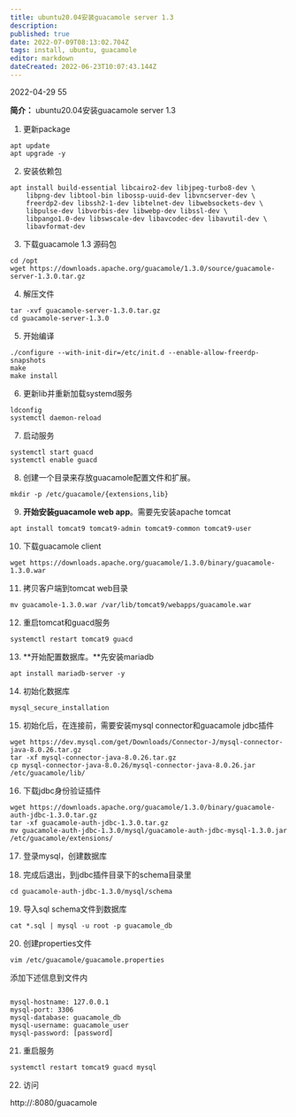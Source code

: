 ```yaml
---
title: ubuntu20.04安装guacamole server 1.3
description: 
published: true
date: 2022-07-09T08:13:02.704Z
tags: install, ubuntu, guacamole
editor: markdown
dateCreated: 2022-06-23T10:07:43.144Z
---
```


2022-04-29 55

**简介：** ubuntu20.04安装guacamole server 1.3

1.  更新package

```
apt update 
apt upgrade -y
```

2.  安装依赖包

```
apt install build-essential libcairo2-dev libjpeg-turbo8-dev \
    libpng-dev libtool-bin libossp-uuid-dev libvncserver-dev \
    freerdp2-dev libssh2-1-dev libtelnet-dev libwebsockets-dev \
    libpulse-dev libvorbis-dev libwebp-dev libssl-dev \
    libpango1.0-dev libswscale-dev libavcodec-dev libavutil-dev \
    libavformat-dev
```

3.  下载guacamole 1.3 源码包

```
cd /opt
wget https://downloads.apache.org/guacamole/1.3.0/source/guacamole-server-1.3.0.tar.gz
```

4.  解压文件

```
tar -xvf guacamole-server-1.3.0.tar.gz
cd guacamole-server-1.3.0
```

5.  开始编译

```
./configure --with-init-dir=/etc/init.d --enable-allow-freerdp-snapshots
make
make install
```

6.  更新lib并重新加载systemd服务

```
ldconfig
systemctl daemon-reload
```

7.  启动服务

```
systemctl start guacd
systemctl enable guacd
```

8.  创建一个目录来存放guacamole配置文件和扩展。

```
mkdir -p /etc/guacamole/{extensions,lib}
```

9.  **开始安装guacamole web app**。需要先安装apache tomcat

```
apt install tomcat9 tomcat9-admin tomcat9-common tomcat9-user
```

10.  下载guacamole client

```
wget https://downloads.apache.org/guacamole/1.3.0/binary/guacamole-1.3.0.war
```

11.  拷贝客户端到tomcat web目录

```
mv guacamole-1.3.0.war /var/lib/tomcat9/webapps/guacamole.war
```

12.  重启tomcat和guacd服务

```
systemctl restart tomcat9 guacd
```

13.  **开始配置数据库。**先安装mariadb

```
apt install mariadb-server -y
```

14.  初始化数据库

```
mysql_secure_installation
```

15.  初始化后，在连接前，需要安装mysql connector和guacamole jdbc插件

```
wget https://dev.mysql.com/get/Downloads/Connector-J/mysql-connector-java-8.0.26.tar.gz
tar -xf mysql-connector-java-8.0.26.tar.gz
cp mysql-connector-java-8.0.26/mysql-connector-java-8.0.26.jar /etc/guacamole/lib/
```

16.  下载jdbc身份验证插件

```
wget https://downloads.apache.org/guacamole/1.3.0/binary/guacamole-auth-jdbc-1.3.0.tar.gz
tar -xf guacamole-auth-jdbc-1.3.0.tar.gz
mv guacamole-auth-jdbc-1.3.0/mysql/guacamole-auth-jdbc-mysql-1.3.0.jar /etc/guacamole/extensions/
```

17.  登录mysql，创建数据库

18.  完成后退出，到jdbc插件目录下的schema目录里

```
cd guacamole-auth-jdbc-1.3.0/mysql/schema
```

19.  导入sql schema文件到数据库

```
cat *.sql | mysql -u root -p guacamole_db
```

20.  创建properties文件

```
vim /etc/guacamole/guacamole.properties
```

添加下述信息到文件内

```

mysql-hostname: 127.0.0.1
mysql-port: 3306
mysql-database: guacamole_db
mysql-username: guacamole_user
mysql-password: [password]
```

21.  重启服务

```
systemctl restart tomcat9 guacd mysql
```

22.  访问

http://<ip>:8080/guacamole